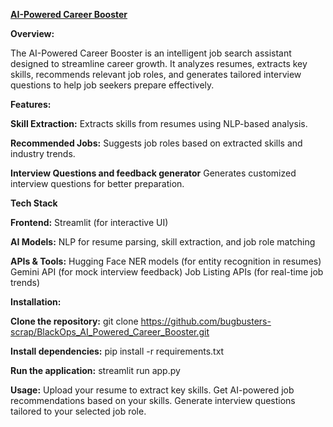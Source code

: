 <u>**AI-Powered Career Booster**</u>

**Overview:**

The AI-Powered Career Booster is an intelligent job search assistant designed to streamline career growth. It analyzes resumes, extracts key skills, recommends relevant job roles, and generates tailored interview questions to help job seekers prepare effectively.

**Features:**

**Skill Extraction:**
Extracts skills from resumes using NLP-based analysis.

**Recommended Jobs:**
Suggests job roles based on extracted skills and industry trends.

**Interview Questions and feedback generator** 
Generates customized interview questions for better preparation.

**Tech Stack**

****Frontend**:**
Streamlit (for interactive UI)

**AI Models:** 
NLP for resume parsing, skill extraction, and job role matching

**APIs & Tools:**
Hugging Face NER models (for entity recognition in resumes)
Gemini API (for mock interview feedback)
Job Listing APIs (for real-time job trends)


**Installation:**


**Clone the repository:**
git clone https://github.com/bugbusters-scrap/BlackOps_AI_Powered_Career_Booster.git

**Install dependencies:**
pip install -r requirements.txt

**Run the application:**
streamlit run app.py

**Usage:**
Upload your resume to extract key skills.
Get AI-powered job recommendations based on your skills.
Generate interview questions tailored to your selected job role.
